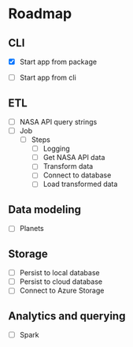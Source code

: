 # Roadmap

## CLI

- [x] Start app from package
- [ ] Start app from cli


## ETL

- [ ] NASA API query strings
- [ ] Job
  - [ ] Steps
    - [ ] Logging
    - [ ] Get NASA API data
    - [ ] Transform data
    - [ ] Connect to database
    - [ ] Load transformed data

## Data modeling

- [ ] Planets

## Storage

- [ ] Persist to local database
- [ ] Persist to cloud database
- [ ] Connect to Azure Storage

## Analytics and querying

- [ ] Spark
